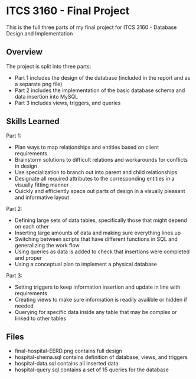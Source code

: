 # ITCS 3160 - Final Project
This is the full three parts of my final project for ITCS 3160 - Database Design and Implementation

## Overview
The project is split into three parts:
* Part 1 includes the design of the database (included in the report and as a separate png file)
* Part 2 includes the implementation of the basic database schema and data insertion into MySQL
* Part 3 includes views, triggers, and queries

## Skills Learned
Part 1:
* Plan ways to map relationships and entities based on client requirements
* Brainstorm solutions to difficult relations and workarounds for conflicts in design
* Use specialization to branch out into parent and child relationships
* Designate all required attributes to the corresponding entities in a visually fitting manner
* Quickly and efficiently space out parts of design in a visually pleasant and informative layout

Part 2:
* Defining large sets of data tables, specifically those that might depend on each other
* Inserting large amounts of data and making sure everything lines up
* Switching between scripts that have different functions in SQL and generalizing the work flow
* Using queries as data is added to check that insertions were completed and proper
* Using a conceptual plan to implement a physical database

Part 3:
* Setting triggers to keep information insertion and update in line with requirements
* Creating views to make sure information is readily availible or hidden if needed
* Querying for specific data inside any table that may be complex or linked to other tables

## Files
* final-hospital-EERD.png contains full design
* hospital-shema.sql contains definition of database, views, and triggers
* hospital-data.sql contains all inserted data
* hospital-query.sql contains a set of 15 queries for the database
